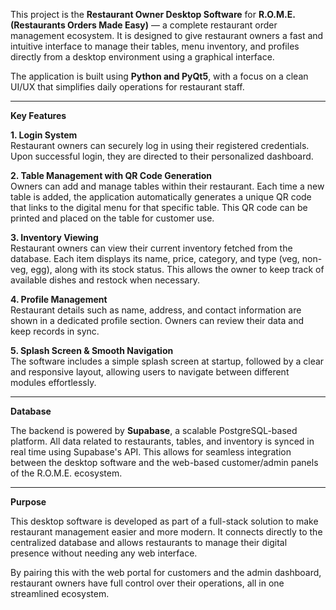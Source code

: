 This project is the **Restaurant Owner Desktop Software** for **R.O.M.E. (Restaurants Orders Made Easy)** — a complete restaurant order management ecosystem. It is designed to give restaurant owners a fast and intuitive interface to manage their tables, menu inventory, and profiles directly from a desktop environment using a graphical interface.

The application is built using **Python and PyQt5**, with a focus on a clean UI/UX that simplifies daily operations for restaurant staff.

---

**Key Features**

**1. Login System**  
Restaurant owners can securely log in using their registered credentials. Upon successful login, they are directed to their personalized dashboard.

**2. Table Management with QR Code Generation**  
Owners can add and manage tables within their restaurant. Each time a new table is added, the application automatically generates a unique QR code that links to the digital menu for that specific table. This QR code can be printed and placed on the table for customer use.

**3. Inventory Viewing**  
Restaurant owners can view their current inventory fetched from the database. Each item displays its name, price, category, and type (veg, non-veg, egg), along with its stock status. This allows the owner to keep track of available dishes and restock when necessary.

**4. Profile Management**  
Restaurant details such as name, address, and contact information are shown in a dedicated profile section. Owners can review their data and keep records in sync.

**5. Splash Screen & Smooth Navigation**  
The software includes a simple splash screen at startup, followed by a clear and responsive layout, allowing users to navigate between different modules effortlessly.

---

**Database**

The backend is powered by **Supabase**, a scalable PostgreSQL-based platform. All data related to restaurants, tables, and inventory is synced in real time using Supabase's API. This allows for seamless integration between the desktop software and the web-based customer/admin panels of the R.O.M.E. ecosystem.

---

**Purpose**

This desktop software is developed as part of a full-stack solution to make restaurant management easier and more modern. It connects directly to the centralized database and allows restaurants to manage their digital presence without needing any web interface.

By pairing this with the web portal for customers and the admin dashboard, restaurant owners have full control over their operations, all in one streamlined ecosystem.
